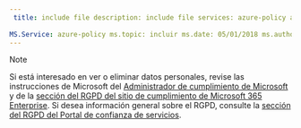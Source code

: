 ```yaml
---
 title: include file description: include file services: azure-policy author: eross-msft
 
MS.Service: azure-policy ms.topic: incluir ms.date: 05/01/2018 ms.author: lizross ms.custom: incluir archivo ms.collection: M365-identity-administración de dispositivos
---
```


>[!Note]
>Si está interesado en ver o eliminar datos personales, revise las instrucciones de Microsoft del [Administrador de cumplimiento de Microsoft](https://servicetrust.microsoft.com/ComplianceManager) y de la [sección del RGPD del sitio de cumplimiento de Microsoft 365 Enterprise](https://docs.microsoft.com/en-us/microsoft-365/compliance/gdpr). Si desea información general sobre el RGPD, consulte la [sección del RGPD del Portal de confianza de servicios](https://servicetrust.microsoft.com/ViewPage/GDPRGetStarted).
